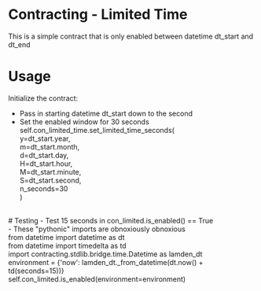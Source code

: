 # Contracting - Limited Time
This is a simple contract that is only enabled between datetime dt_start and dt_end

# Usage
Initialize the contract:<br/>
- Pass in starting datetime dt_start down to the second<br/>
- Set the enabled window for 30 seconds<br/>
self.con_limited_time.set_limited_time_seconds(<br/>
   y=dt_start.year,<br/>
   m=dt_start.month,<br/>
   d=dt_start.day,<br/>
   H=dt_start.hour,<br/>
   M=dt_start.minute,<br/>
   S=dt_start.second,<br/>
   n_seconds=30<br/>
)<br/>
<br/>
# Testing
- Test 15 seconds in con_limited.is_enabled() == True<br/>
- These "pythonic" imports are obnoxiously obnoxious<br/>
from datetime import datetime as dt<br/>
from datetime import timedelta as td<br/>
import contracting.stdlib.bridge.time.Datetime as lamden_dt<br/>
environment = {'now': lamden_dt._from_datetime(dt.now() + td(seconds=15))}<br/>
self.con_limited.is_enabled(environment=environment)<br/>
